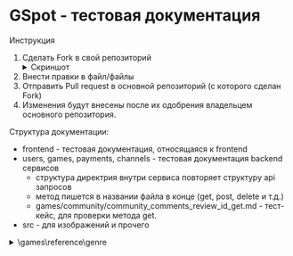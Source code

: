 # GSpot - тестовая документация

Инструкция

1. Сделать Fork в свой репозиторий <details><summary>Скриншот</summary>![Fork](src/img/fork_example.png)</details>
2. Внести правки в файл/файлы
3. Отправить Pull request в основной репозиторий (с которого сделан Fork)
4. Изменения будут внесены после их одобрения владельцем основного репозитория.


Структура документации:
* frontend - тестовая документация, относящаяся к frontend
* users, games, payments, channels - тестовая документация backend сервисов
    - структура директрия внутри сервиса повторяет структуру api запросов
    - метод пишется в названии файла в конце (get, post, delete и т.д.)
    - games/community/community_comments_review_id_get.md - тест-кейс, для проверки метода get. 
* src - для изображений и прочего

<details>
<summary>\games\reference\genre</summary>
<details>
<summary>reference_genre_create</summary>
</details>
</details>